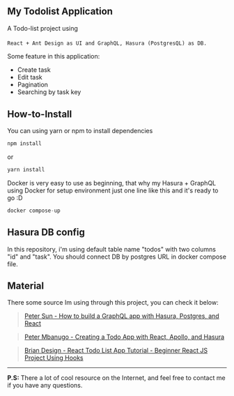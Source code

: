 ## My Todolist Application
A Todo-list project using 
####
    React + Ant Design as UI and GraphQL, Hasura (PostgresQL) as DB.
Some feature in this application:

* Create  task
* Edit task
* Pagination
* Searching by task key
## How-to-Install

You can using yarn or npm to install dependencies

```js
npm install 
```

or

```js
yarn install 
```

Docker is very easy to use as beginning, that why my Hasura + GraphQL using Docker for setup environment just one line like this and it's ready to go :D
```js
docker compose-up
```

## Hasura DB config
In this repository, i'm using default table name "todos" with two columns "id" and "task". You should connect DB by postgres URL in docker compose file. 

## Material
There some source Im using through this project, you can check it below:

>[Peter Sun - How to build a GraphQL app with Hasura, Postgres, and React](https://dev.to/pmbanugo/how-to-build-a-graphql-app-with-hasura-postgres-and-react-c89)

>[Peter Mbanugo - Creating a Todo App with React, Apollo, and Hasura](https://medium.com/@pysun12/creating-a-todo-app-with-react-apollo-and-hasura-d7d7949db50b)

>[Brian Design - React Todo List App Tutorial - Beginner React JS Project Using Hooks](https://www.youtube.com/watch?v=E1E08i2UJGI)

---

__P.S:__ There a lot of cool resource on the Internet, and feel free to contact me if you have any questions. 